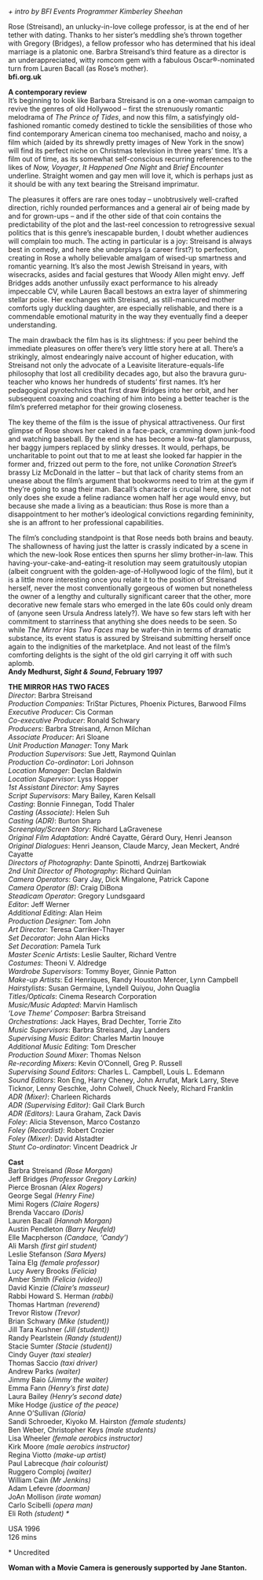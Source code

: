 
_+ intro by BFI Events Programmer Kimberley Sheehan_

Rose (Streisand), an unlucky-in-love college professor, is at the end of her tether with dating. Thanks to her sister’s meddling she’s thrown together with Gregory (Bridges), a fellow professor who has determined that his ideal marriage is a platonic one. Barbra Streisand’s third feature as a director is an underappreciated, witty romcom gem with a fabulous Oscar®-nominated turn from Lauren Bacall (as Rose’s mother).  
**bfi.org.uk**

**A contemporary review**  
It’s beginning to look like Barbara Streisand is on a one-woman campaign to revive the genres of old Hollywood – first the strenuously romantic melodrama of _The Prince of Tides_, and now this film, a satisfyingly old-fashioned romantic comedy destined to tickle the sensibilities of those who find contemporary American cinema too mechanised, macho and noisy, a film which (aided by its shrewdly pretty images of New York in the snow) will find its perfect niche on Christmas television in three years’ time. It’s a film out of time, as its somewhat self-conscious recurring references to the likes of _Now, Voyager_,  _It Happened One Night_ and _Brief Encounter_ underline. Straight women and gay men will love it, which is perhaps just as it should be with any text bearing the Streisand imprimatur.

The pleasures it offers are rare ones today – unobtrusively well-crafted direction, richly rounded performances and a general air of being made by and for grown-ups – and if the other side of that coin contains the predictability of the plot and the last-reel concession to retrogressive sexual politics that is this genre’s inescapable burden, I doubt whether audiences will complain too much. The acting in particular is a joy: Streisand is always best in comedy, and here she underplays (a career first?) to perfection, creating in Rose a wholly believable amalgam of wised-up smartness and romantic yearning. It’s also the most Jewish Streisand in years, with wisecracks, asides and facial gestures that Woody Allen might envy. Jeff Bridges adds another unfussily exact performance to his already impeccable CV, while Lauren Bacall bestows an extra layer of shimmering stellar poise. Her exchanges with Streisand, as still-manicured mother comforts ugly duckling daughter, are especially relishable, and there is a commendable emotional maturity in the way they eventually find a deeper understanding.

The main drawback the film has is its slightness: if you peer behind the immediate pleasures on offer there’s very little story here at all. There’s a strikingly, almost endearingly naive account of higher education, with Streisand not only the advocate of a Leavisite literature-equals-life philosophy that lost all credibility decades ago, but also the bravura guru-teacher who knows her hundreds of students’ first names. It’s her pedagogical pyrotechnics that first draw Bridges into her orbit, and her subsequent coaxing and coaching of him into being a better teacher is the film’s preferred metaphor for their growing closeness.

The key theme of the film is the issue of physical attractiveness. Our first glimpse of Rose shows her caked in a face-pack, cramming down junk-food and watching baseball. By the end she has become a low-fat glamourpuss, her baggy jumpers replaced by slinky dresses. It would, perhaps, be uncharitable to point out that to me at least she looked far happier in the former and, frizzed out perm to the fore, not unlike _Coronation Street_’s brassy Liz McDonald in the latter – but that lack of charity stems from an unease about the film’s argument that bookworms need to trim at the gym if they’re going to snag their man. Bacall’s character is crucial here, since not only does she exude a feline radiance women half her age would envy, but because she made a living as a beautician: thus Rose is more than a disappointment to her mother’s ideological convictions regarding femininity, she is an affront to her professional capabilities.

The film’s concluding standpoint is that Rose needs both brains and beauty. The shallowness of having just the latter is crassly indicated by a scene in which the new-look Rose entices then spurns her slimy brother-in-law. This having-your-cake-and-eating-it resolution may seem gratuitously utopian (albeit congruent with the golden-age-of-Hollywood logic of the film), but it is a little more interesting once you relate it to the position of Streisand herself, never the most conventionally gorgeous of women but nonetheless the owner of a lengthy and culturally significant career that the other, more decorative new female stars who emerged in the late 60s could only dream of (anyone seen Ursula Andress lately?). We have so few stars left with her commitment to starriness that anything she does needs to be seen. So while _The Mirror Has Two Faces_ may be wafer-thin in terms of dramatic substance, its event status is assured by Streisand submitting herself once again to the indignities of the marketplace. And not least of the film’s comforting delights is the sight of the old girl carrying it off with such aplomb.  
**Andy Medhurst, _Sight & Sound_, February 1997**  

**THE MIRROR HAS TWO FACES**  
_Director_: Barbra Streisand  
_Production Companies_: TriStar Pictures, Phoenix Pictures, Barwood Films  
_Executive Producer_: Cis Corman  
_Co-executive Producer_: Ronald Schwary  
_Producers_: Barbra Streisand, Arnon Milchan  
_Associate Producer_: Ari Sloane  
_Unit Production Manager_: Tony Mark  
_Production Supervisors_: Sue Jett, Raymond Quinlan  
_Production Co-ordinator_: Lori Johnson  
_Location Manager_: Declan Baldwin  
_Location Supervisor_: Lyss Hopper  
_1st Assistant Director_: Amy Sayres  
_Script Supervisors_: Mary Bailey, Karen Kelsall  
_Casting_: Bonnie Finnegan, Todd Thaler  
_Casting (Associate)_: Helen Suh  
_Casting (ADR)_: Burton Sharp  
_Screenplay/Screen Story_: Richard LaGravenese  
_Original Film Adaptation_: André Cayatte, Gérard Oury, Henri Jeanson  
_Original Dialogues_: Henri Jeanson, Claude Marcy, Jean Meckert, André Cayatte  
_Directors of Photography_: Dante Spinotti, Andrzej Bartkowiak  
_2nd Unit Director of Photography_: Richard Quinlan  
_Camera Operators_: Gary Jay, Dick Mingalone, Patrick Capone  
_Camera Operator (B)_: Craig DiBona  
_Steadicam Operator_: Gregory Lundsgaard  
_Editor_: Jeff Werner  
_Additional Editing_: Alan Heim  
_Production Designer_: Tom John  
_Art Director_: Teresa Carriker-Thayer  
_Set Decorator_: John Alan Hicks  
_Set Decoration_: Pamela Turk  
_Master Scenic Artists_: Leslie Saulter, Richard Ventre  
_Costumes_: Theoni V. Aldredge  
_Wardrobe Supervisors_: Tommy Boyer, Ginnie Patton  
_Make-up Artists_: Ed Henriques, Randy Houston Mercer, Lynn Campbell  
_Hairstylists_: Susan Germaine, Lyndell Quiyou, John Quaglia  
_Titles/Opticals_: Cinema Research Corporation  
_Music/Music Adapted_: Marvin Hamlisch  
_‘Love Theme’ Composer_: Barbra Streisand  
_Orchestrations_: Jack Hayes, Brad Dechter, Torrie Zito  
_Music Supervisors_: Barbra Streisand, Jay Landers  
_Supervising Music Editor_: Charles Martin Inouye  
_Additional Music Editing_: Tom Drescher  
_Production Sound Mixer_: Thomas Nelson  
_Re-recording Mixers_: Kevin O’Connell, Greg P. Russell  
_Supervising Sound Editors_: Charles L. Campbell, Louis L. Edemann  
_Sound Editors_: Ron Eng, Harry Cheney, John Arrufat, Mark Larry, Steve Ticknor, Lenny Geschke, John Colwell, Chuck Neely, Richard Franklin  
_ADR (Mixer)_: Charleen Richards  
_ADR (Supervising Editor)_: Gail Clark Burch  
_ADR (Editors)_: Laura Graham, Zack Davis  
_Foley_: Alicia Stevenson, Marco Costanzo  
_Foley (Recordist)_: Robert Crozier  
_Foley (Mixer)_: David Alstadter  
_Stunt Co-ordinator_: Vincent Deadrick Jr  

**Cast**  
Barbra Streisand _(Rose Morgan)_  
Jeff Bridges _(Professor Gregory Larkin)_  
Pierce Brosnan _(Alex Rogers)_  
George Segal _(Henry Fine)_  
Mimi Rogers _(Claire Rogers)_  
Brenda Vaccaro _(Doris)_  
Lauren Bacall _(Hannah Morgan)_  
Austin Pendleton _(Barry Neufeld)_  
Elle Macpherson _(Candace, ‘Candy’)_  
Ali Marsh _(first girl student)_  
Leslie Stefanson _(Sara Myers)_  
Taina Elg _(female professor)_  
Lucy Avery Brooks _(Felicia)_  
Amber Smith _(Felicia (video))_  
David Kinzie _(Claire’s masseur)_  
Rabbi Howard S. Herman _(rabbi)_  
Thomas Hartman _(reverend)_  
Trevor Ristow _(Trevor)_  
Brian Schwary _(Mike (student))_  
Jill Tara Kushner _(Jill (student))_  
Randy Pearlstein _(Randy (student))_  
Stacie Sumter _(Stacie (student))_  
Cindy Guyer _(taxi stealer)_  
Thomas Saccio _(taxi driver)_  
Andrew Parks _(waiter)_  
Jimmy Baio _(Jimmy the waiter)_  
Emma Fann _(Henry’s first date)_  
Laura Bailey _(Henry’s second date)_  
Mike Hodge _(justice of the peace)_  
Anne O’Sullivan _(Gloria)_  
Sandi Schroeder, Kiyoko M. Hairston _(female students)_  
Ben Weber, Christopher Keys _(male students)_  
Lisa Wheeler _(female aerobics instructor)_  
Kirk Moore _(male aerobics instructor)_  
Regina Viotto _(make-up artist)_  
Paul Labrecque _(hair colourist)_  
Ruggero Comploj _(waiter)_  
William Cain _(Mr Jenkins)_  
Adam Lefevre _(doorman)_  
JoAn Mollison _(irate woman)_  
Carlo Scibelli _(opera man)_  
Eli Roth _(student) *_  

USA 1996  
126 mins  

\* Uncredited  

**Woman with a Movie Camera is generously supported by Jane Stanton.**  
<!--stackedit_data:
eyJoaXN0b3J5IjpbMTcxMDQ5MTY0MCwxMzQ1NzAxMjM3XX0=
-->